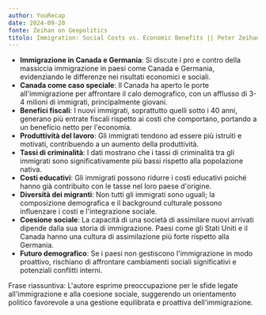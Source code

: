 ```yaml
---
author: YouRecap
date: 2024-09-20
fonte: Zeihan on Geopolitics
titolo: Immigration: Social Costs vs. Economic Benefits || Peter Zeihan
---
```


- **Immigrazione in Canada e Germania**: Si discute i pro e contro della massiccia immigrazione in paesi come Canada e Germania, evidenziando le differenze nei risultati economici e sociali.
- **Canada come caso speciale**: Il Canada ha aperto le porte all'immigrazione per affrontare il calo demografico, con un afflusso di 3-4 milioni di immigrati, principalmente giovani.
- **Benefici fiscali**: I nuovi immigrati, soprattutto quelli sotto i 40 anni, generano più entrate fiscali rispetto ai costi che comportano, portando a un beneficio netto per l'economia.
- **Produttività del lavoro**: Gli immigrati tendono ad essere più istruiti e motivati, contribuendo a un aumento della produttività.
- **Tassi di criminalità**: I dati mostrano che i tassi di criminalità tra gli immigrati sono significativamente più bassi rispetto alla popolazione nativa.
- **Costi educativi**: Gli immigrati possono ridurre i costi educativi poiché hanno già contribuito con le tasse nel loro paese d'origine.
- **Diversità dei migranti**: Non tutti gli immigrati sono uguali; la composizione demografica e il background culturale possono influenzare i costi e l'integrazione sociale.
- **Coesione sociale**: La capacità di una società di assimilare nuovi arrivati dipende dalla sua storia di immigrazione. Paesi come gli Stati Uniti e il Canada hanno una cultura di assimilazione più forte rispetto alla Germania.
- **Futuro demografico**: Se i paesi non gestiscono l'immigrazione in modo proattivo, rischiano di affrontare cambiamenti sociali significativi e potenziali conflitti interni.

Frase riassuntiva: L'autore esprime preoccupazione per le sfide legate all'immigrazione e alla coesione sociale, suggerendo un orientamento politico favorevole a una gestione equilibrata e proattiva dell'immigrazione.
